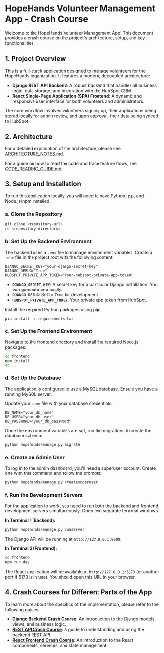 # HopeHands Volunteer Management App - Crash Course

Welcome to the HopeHands Volunteer Management App! This document provides a crash course on the project's architecture, setup, and key functionalities.

## 1. Project Overview

This is a full-stack application designed to manage volunteers for the HopeHands organization. It features a modern, decoupled architecture:

-   **Django REST API Backend**: A robust backend that handles all business logic, data storage, and integration with the HubSpot CRM.
-   **React Single-Page Application (SPA) Frontend**: A dynamic and responsive user interface for both volunteers and administrators.

The core workflow involves volunteers signing up, their applications being stored locally for admin review, and upon approval, their data being synced to HubSpot.

## 2. Architecture

For a detailed explanation of the architecture, please see [ARCHITECTURE_NOTES.md](./ARCHITECTURE_NOTES.md).

For a guide on how to read the code and trace feature flows, see [CODE_READING_GUIDE.md](./CODE_READING_GUIDE.md).

## 3. Setup and Installation

To run this application locally, you will need to have Python, pip, and Node.js/npm installed.

### a. Clone the Repository
```bash
git clone <repository-url>
cd <repository-directory>
```

### b. Set Up the Backend Environment
The backend uses a `.env` file to manage environment variables. Create a `.env` file in the project root with the following content:

```
DJANGO_SECRET_KEY="your-django-secret-key"
DJANGO_DEBUG="True"
HUBSPOT_PRIVATE_APP_TOKEN="your-hubspot-private-app-token"
```
-   **`DJANGO_SECRET_KEY`**: A secret key for a particular Django installation. You can generate one easily.
-   **`DJANGO_DEBUG`**: Set to `True` for development.
-   **`HUBSPOT_PRIVATE_APP_TOKEN`**: Your private app token from HubSpot.

Install the required Python packages using pip:
```bash
pip install -r requirements.txt
```

### c. Set Up the Frontend Environment
Navigate to the frontend directory and install the required Node.js packages:
```bash
cd frontend
npm install
cd ..
```

### d. Set Up the Database
The application is configured to use a MySQL database. Ensure you have a running MySQL server.

Update your `.env` file with your database credentials:
```
DB_NAME="your_db_name"
DB_USER="your_db_user"
DB_PASSWORD="your_db_password"
```

Once the environment variables are set, run the migrations to create the database schema:
```bash
python hopehands/manage.py migrate
```

### e. Create an Admin User
To log in to the admin dashboard, you'll need a superuser account. Create one with this command and follow the prompts:
```bash
python hopehands/manage.py createsuperuser
```

### f. Run the Development Servers
For the application to work, you need to run both the backend and frontend development servers simultaneously. Open two separate terminal windows.

**In Terminal 1 (Backend):**
```bash
python hopehands/manage.py runserver
```
The Django API will be running at `http://127.0.0.1:8000`.

**In Terminal 2 (Frontend):**
```bash
cd frontend
npm run dev
```
The React application will be available at `http://127.0.0.1:5173` (or another port if 5173 is in use). You should open this URL in your browser.

## 4. Crash Courses for Different Parts of the App

To learn more about the specifics of the implementation, please refer to the following guides:

-   **[Django Backend Crash Course](./DJANGO_CRASH_COURSE.md)**: An introduction to the Django models, views, and business logic.
-   **[REST API Crash Course](./API_CRASH_COURSE.md)**: A guide to understanding and using the backend REST API.
-   **[React Frontend Crash Course](./REACT_CRASH_COURSE.md)**: An introduction to the React components, services, and state management.
